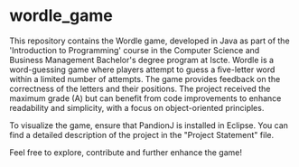 # wordle_game
This repository contains the Wordle game, developed in Java as part of the 'Introduction to Programming' course in the Computer Science and Business Management Bachelor's degree program at Iscte. Wordle is a word-guessing game where players attempt to guess a five-letter word within a limited number of attempts. The game provides feedback on the correctness of the letters and their positions. The project received the maximum grade (A) but can benefit from code improvements to enhance readability and simplicity, with a focus on object-oriented principles.

To visualize the game, ensure that PandionJ is installed in Eclipse. You can find a detailed description of the project in the "Project Statement" file.

Feel free to explore, contribute and further enhance the game!
